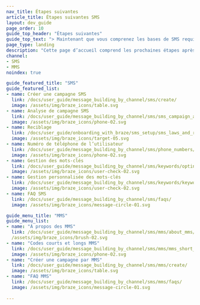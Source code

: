 ```yaml
---
nav_title: Étapes suivantes
article_title: Étapes suivantes SMS
layout: dev_guide
page_order: 10
guide_top_header: "Étapes suivantes"
guide_top_text: "> Maintenant que vous comprenez les bases de SMS requises pour l’onboarding, préparez-vous à consulter notre <a href='/docs/user_guide/message_building_by_channel/sms/'>section dédiée aux SMS</a> pour plus de sujets, comme la création d’une campagne SMS, la compréhension des analytiques de campagne et le traitement des mots-clés SMS."
page_type: landing
description: "Cette page d’accueil comprend les prochaines étapes après avoir terminé votre configuration initiale SMS."
channel: 
- SMS
- MMS
noindex: true

guide_featured_title: "SMS"
guide_featured_list:
- name: Créer une campagne SMS
  link: /docs/user_guide/message_building_by_channel/sms/create/
  image: /assets/img/braze_icons/table.svg
- name: Analyse de campagne SMS
  link: /docs/user_guide/message_building_by_channel/sms/sms_campaign_analytics/
  image: /assets/img/braze_icons/phone-02.svg
- name: Reciblage
  link: /docs/user_guide/onboarding_with_braze/sms_setup/sms_laws_and_regulations/
  image: /assets/img/braze_icons/target-05.svg
- name: Numéro de téléphone de l’utilisateur
  link: /docs/user_guide/message_building_by_channel/sms/phone_numbers/user_phone_numbers/
  image: /assets/img/braze_icons/phone-02.svg
- name: Gestion des mots-clés
  link: /docs/user_guide/message_building_by_channel/sms/keywords/optin_optout/#managing-keywords-and-auto-responses
  image: /assets/img/braze_icons/user-check-02.svg
- name: Gestion personnalisée des mots-clés
  link: /docs/user_guide/message_building_by_channel/sms/keywords/keyword_handling/
  image: /assets/img/braze_icons/user-check-02.svg
- name: FAQ SMS
  link: /docs/user_guide/message_building_by_channel/sms/faqs/
  image: /assets/img/braze_icons/message-circle-01.svg

guide_menu_title: "MMS"
guide_menu_list:
- name: "À propos des MMS"
  link: /docs/user_guide/message_building_by_channel/sms/mms/about_mms/
  /assets/img/braze_icons/brush-02.svg
- name: "Codes courts et longs MMS"
  link: /docs/user_guide/message_building_by_channel/sms/mms/mms_short_long_codes/
  image: /assets/img/braze_icons/phone-02.svg
- name: "Créer une campagne par MMS"
  link: /docs/user_guide/message_building_by_channel/sms/mms/create/
  image: /assets/img/braze_icons/table.svg
- name: "FAQ MMS"
  link: /docs/user_guide/message_building_by_channel/sms/mms/faqs/
  image: /assets/img/braze_icons/message-circle-01.svg
  
---
```




